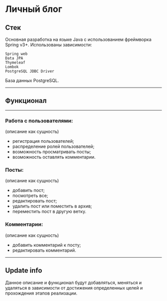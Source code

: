 # Личный блог

## Стек

Основная разработка на языке Java с использованием фреймворка Spring v3+.
Использованы зависимости:

    Spring web
    Data JPA
    Thymeleaf
    Lombok
    PostgreSQL JDBC Driver

База данных PostgreSQL.

---

## Функционал

---

### Работа с пользователями:    
(описание как сущность)    
- регистрация пользователей;
- распределение ролей пользователей;
- возможность просматривать посты;
- возможность оставлять комментарии.

### Посты:
(описание как сущность)

- добавить пост;
- посмотреть все;
- редактировать пост;
- удалить пост или поместить в архив;
- переместить пост в другую ветку.

### Комментарии:
(описание как сущность)

- добавить комментарий к посту;
- редактировать комментарий.

---

## Update info

Данное описание и функционал будут добавляться, меняться и удаляться в зависимости от достижения определенных целей и прохождения этапов реализации.